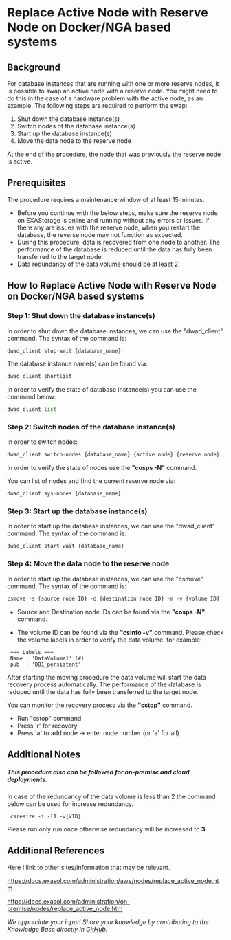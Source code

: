 # Replace Active Node with Reserve Node on Docker/NGA based systems 
## Background

For database instances that are running with one or more reserve nodes, it is possible to swap an active node with a reserve node. You might need to do this in the case of a hardware problem with the active node, as an example. The following steps are required to perform the swap:

1. Shut down the database instance(s)
2. Switch nodes of the database instance(s)
3. Start up the database instance(s)
4. Move the data node to the reserve node

At the end of the procedure, the node that was previously the reserve node is active.

## Prerequisites

The procedure requires a maintenance window of at least 15 minutes.

* Before you continue with the below steps, make sure the reserve node on EXAStorage is online and running without any errors or issues. If there any are issues with the reserve node, when you restart the database, the reverse node may not function as expected.
* During this procedure, data is recovered from one node to another. The performance of the database is reduced until the data has fully been transferred to the target node.
* Data redundancy of the data volume should be at least 2.

## How to Replace Active Node with Reserve Node on Docker/NGA based systems

### Step 1: Shut down the database instance(s)

In order to shut down the database instances, we can use the "dwad_client" command. The syntax of the command is:


```python
dwad_client stop-wait {database_name}
```
The database instance name(s) can be found via:


```python
dwad_client shortlist
```
In order to verify the state of database instance(s) you can use the command below:


```python
dwad_client list
```
### Step 2: Switch nodes of the database instance(s)

In order to switch nodes:


```python
dwad_client switch-nodes {database_name} {active node} {reserve node}
```
In order to verify the state of nodes use the **"cosps -N"** command.

You can list of nodes and find the current reserve node via:


```python
dwad_client sys-nodes {database_name}
```
### Step 3: Start up the database instance(s)

In order to start up the database instances, we can use the "dwad_client" command. The syntax of the command is:


```python
dwad_client start-wait {database_name}
```
### Step 4: Move the data node to the reserve node

In order to start up the database instances, we can use the "csmove" command. The syntax of the command is:


```python
csmove -s {source node ID} -d {destination node ID} -m -v {volume ID}
```
- Source and Destination node IDs can be found via the **"cosps -N"** command.

- The volume ID can be found via the **"csinfo -v"** command. Please check the volume labels in order to verify the data volume. for example:


```markup
 === Labels ===  
 Name : 'DataVolume1' (#)  
 pub  : 'DB1_persistent'
```
After starting the moving procedure the data volume will start the data recovery process automatically. The performance of the database is reduced until the data has fully been transferred to the target node.

You can monitor the recovery process via the **"cstop"** command.

* Run "cstop" command
* Press 'r' for recovery
* Press 'a' to add node -> enter node number (or 'a' for all)

## Additional Notes

##### This procedure also can be followed for on-premise and cloud deployments.

In case of the redundancy of the data volume is less than 2 the command below can be used for increase redundancy.


```markup
 csresize -i -l1 -v{VID} 
```
Please run only run once otherwise redundancy will be increased to **3.**

## Additional References

Here I link to other sites/information that may be relevant.

<https://docs.exasol.com/administration/aws/nodes/replace_active_node.htm>

<https://docs.exasol.com/administration/on-premise/nodes/replace_active_node.htm>

*We appreciate your input! Share your knowledge by contributing to the Knowledge Base directly in [GitHub](https://github.com/exasol/public-knowledgebase).* 